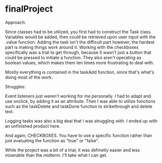 # finalProject

Approach:

Since classes had to be utilized, you first had to construct the Task class. Variables would be added, then could be retrieved upon user input with the .value function. Adding the task isn't the difficult part however, the hardest part is making things work around it. Working with the checkboxes specifically was a trial to get through, because it wasn't just a button that could be pressed to initiate a function. They also aren't operating as boolean values, which makes them ten times more frustrating to deal with.

Mostly everything is contained in the taskAdd function, since that's what's doing most of the work. 

Struggles: 

Event listeners just weren't working for me personally. I had to adapt and use onclick, by adding it as an attribute. Then I was able to utilize functions such as the taskDelete and taskDone function to strikethrough and delete text. 

Logging tasks was also a big deal that I was struggling with. I ended up with an unfinished product here. 

And again, CHECKBOXES. You have to use a specific function rather than just evaluating the function as "true" or "false". 

While the project was a bit of a trial, it was definetly easier and less miserable than the midterm. I'll take what I can get. 